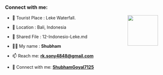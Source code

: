 ### Connect with me:

<img align="right" src="https://github.com/account" width="100px;" alt=""/>

- 🌱 Tourist Place : Leke Waterfall.
- 👯 Location : Bali, Indonesia
- 📄 Shared File : 12-Indonesio-Leke.md

- 👨‍💻 My name : **Shubham**
- 📫 Reach me: **rk.sony4848@gmail.com**
- 🔭 Connect with me: **[ShubhamGoyal7125](https://github.com/ShubhamGoyal7125)**

<!-- Connect with me: **[RajkumarSony](https://github.com/RajkumarSony/)** -->